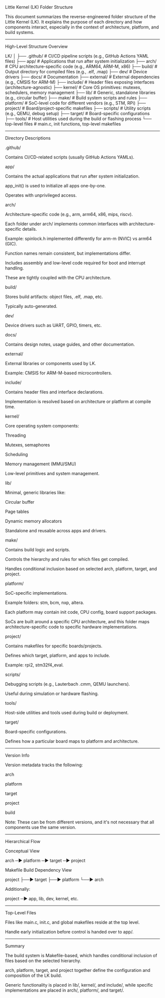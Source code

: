 Little Kernel (LK) Folder Structure

This document summarizes the reverse-engineered folder structure of the Little Kernel (LK). It explains the purpose of each directory and how components interact, especially in the context of architecture, platform, and build systems.


---

High-Level Structure Overview

LK/
│
├── .github/         # CI/CD pipeline scripts (e.g., GitHub Actions YAML files)
├── app/             # Applications that run after system initialization
├── arch/            # CPU architecture-specific code (e.g., ARM64, ARM-M, x86)
├── build/           # Output directory for compiled files (e.g., .elf, .map)
├── dev/             # Device drivers
├── docs/            # Documentation
├── external/        # External dependencies (e.g., CMSIS for ARM-M)
├── include/         # Header files exposing interfaces (architecture-agnostic)
├── kernel/          # Core OS primitives: mutexes, schedulers, memory management
├── lib/             # Generic, standalone libraries (e.g., circular buffer)
├── make/            # Build system scripts and rules
├── platform/        # SoC-level code for different vendors (e.g., STM, RPi)
├── project/         # Board/project-specific makefiles
├── scripts/         # Utility scripts (e.g., QEMU, debug setup)
├── target/          # Board-specific configurations
├── tools/           # Host utilities used during the build or flashing process
└── top-level files  # main.c, init functions, top-level makefiles


---

Directory Descriptions

.github/

Contains CI/CD-related scripts (usually GitHub Actions YAMLs).


app/

Contains the actual applications that run after system initialization.

app_init() is used to initialize all apps one-by-one.

Operates with unprivileged access.


arch/

Architecture-specific code (e.g., arm, arm64, x86, mips, riscv).

Each folder under arch/ implements common interfaces with architecture-specific details.

Example: spinlock.h implemented differently for arm-m (NVIC) vs arm64 (GIC).

Function names remain consistent, but implementations differ.

Includes assembly and low-level code required for boot and interrupt handling.

These are tightly coupled with the CPU architecture.


build/

Stores build artifacts: object files, .elf, .map, etc.

Typically auto-generated.


dev/

Device drivers such as UART, GPIO, timers, etc.


docs/

Contains design notes, usage guides, and other documentation.


external/

External libraries or components used by LK.

Example: CMSIS for ARM-M-based microcontrollers.


include/

Contains header files and interface declarations.

Implementation is resolved based on architecture or platform at compile time.


kernel/

Core operating system components:

Threading

Mutexes, semaphores

Scheduling

Memory management (MMU/SMU)


Low-level primitives and system management.


lib/

Minimal, generic libraries like:

Circular buffer

Page tables

Dynamic memory allocators


Standalone and reusable across apps and drivers.


make/

Contains build logic and scripts.

Controls the hierarchy and rules for which files get compiled.

Handles conditional inclusion based on selected arch, platform, target, and project.


platform/

SoC-specific implementations.

Example folders: stm, bcm, nxp, altera.

Each platform may contain init code, CPU config, board support packages.

SoCs are built around a specific CPU architecture, and this folder maps architecture-specific code to specific hardware implementations.


project/

Contains makefiles for specific boards/projects.

Defines which target, platform, and apps to include.

Example: rpi2, stm32f4_eval.


scripts/

Debugging scripts (e.g., Lauterbach .cmm, QEMU launchers).

Useful during simulation or hardware flashing.


tools/

Host-side utilities and tools used during build or deployment.


target/

Board-specific configurations.

Defines how a particular board maps to platform and architecture.



---

Version Info

Version metadata tracks the following:

arch

platform

target

project

build


Note: These can be from different versions, and it's not necessary that all components use the same version.


---

Hierarchical Flow

Conceptual View

arch ─▶ platform ─▶ target ─▶ project

Makefile Build Dependency View

project
 ├──▶ target
      ├──▶ platform
           └──▶ arch

Additionally:

project ─▶ app, lib, dev, kernel, etc.


---

Top-Level Files

Files like main.c, init.c, and global makefiles reside at the top level.

Handle early initialization before control is handed over to app/.



---

Summary

The build system is Makefile-based, which handles conditional inclusion of files based on the selected hierarchy.

arch, platform, target, and project together define the configuration and composition of the LK build.

Generic functionality is placed in lib/, kernel/, and include/, while specific implementations are placed in arch/, platform/, and target/.


